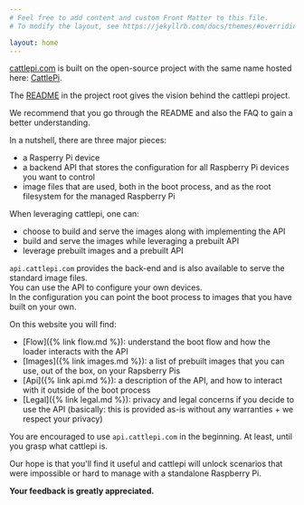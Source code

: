 ```yaml
---
# Feel free to add content and custom Front Matter to this file.
# To modify the layout, see https://jekyllrb.com/docs/themes/#overriding-theme-defaults

layout: home
---
```

[cattlepi.com](https://cattlepi.com) is built on the open-source project with the same name hosted here: [CattlePi](https://github.com/cattlepi/cattlepi).  

The [README](https://github.com/cattlepi/cattlepi/blob/master/README.md) in the project root gives the vision behind the cattlepi project.  

We recommend that you go through the README and also the FAQ to gain a better understanding. 

In a nutshell, there are three major pieces:
 * a Rasperry Pi device 
 * a backend API that stores the configuration for all Raspberry Pi devices you want to control
 * image files that are used, both in the boot process, and as the root filesystem for the managed Raspberry Pi

When leveraging cattlepi, one can: 
 * choose to build and serve the images along with implementing the API
 * build and serve the images while leveraging a prebuilt API
 * leverage prebuilt images and a prebuilt API

 `api.cattlepi.com` provides the back-end and is also available to serve the standard image files.  
 You can use the API to configure your own devices.  
 In the configuration you can point the boot process to images that you have built on your own. 

 On this website you will find:
  * [Flow]({% link flow.md %}): understand the boot flow and how the loader interacts with the API 
  * [Images]({% link images.md %}): a list of prebuilt images that you can use, out of the box, on your Rapsberry Pis
  * [Api]({% link api.md %}): a description of the API, and how to interact with it outside of the boot process
  * [Legal]({% link legal.md %}): privacy and legal concerns if you decide to use the API (basically: this is provided as-is without any warranties + we respect your privacy)

You are encouraged to use `api.cattlepi.com` in the beginning. At least, until you grasp what cattlepi is.  

Our hope is that you'll find it useful and cattlepi will unlock scenarios that were impossible or hard to manage with a standalone Raspberry Pi.  

**Your feedback is greatly appreciated.**
